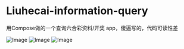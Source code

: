 # Liuhecai-information-query
用Compose做的一个查询六合彩资料/开奖 app，傻逼写的，代码可读性差

![Image](https://s2.loli.net/2023/01/28/MhvyKBiA6YRcI5k.jpg)
![Image](https://s2.loli.net/2023/01/28/pUzxMeSbC3YEFkN.jpg)
![Image](https://s2.loli.net/2023/01/28/4AvlhFpkXO2DLKN.jpg)
